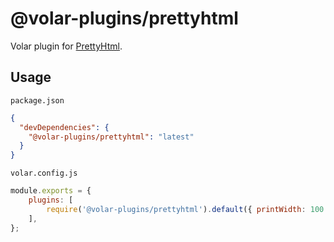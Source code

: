# @volar-plugins/prettyhtml

Volar plugin for [PrettyHtml](https://prettyhtml.netlify.app/).

## Usage

`package.json`

```json
{
  "devDependencies": {
    "@volar-plugins/prettyhtml": "latest"
  }
}
```

`volar.config.js`

```js
module.exports = {
	plugins: [
		require('@volar-plugins/prettyhtml').default({ printWidth: 100 }),
	],
};
```
